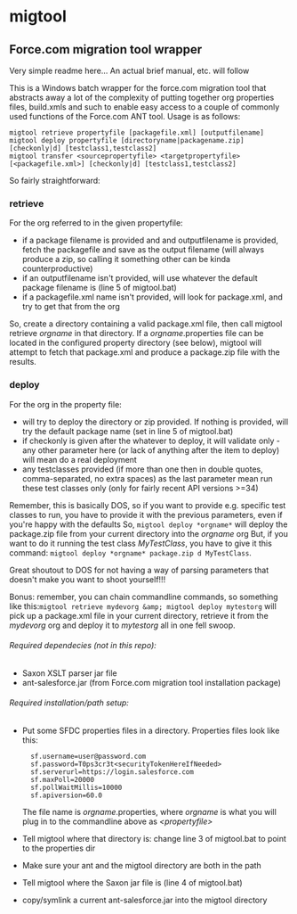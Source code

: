 # migtool #
## Force.com migration tool wrapper ##

Very simple readme here... An actual brief manual, etc. will follow

This is a Windows batch wrapper for the force.com migration tool that abstracts away a lot of the complexity of putting together org properties files, build.xmls and such to enable easy access to a couple of commonly used functions of the Force.com ANT tool.
Usage is as follows:


	migtool retrieve propertyfile [packagefile.xml] [outputfilename]
	migtool deploy propertyfile [directoryname|packagename.zip] [checkonly|d] [testclass1,testclass2]
	migtool transfer <sourcepropertyfile> <targetpropertyfile> [<packagefile.xml>] [checkonly|d] [testclass1,testclass2]

So fairly straightforward:

### retrieve ###

For the org referred to in the given propertyfile: 

* if a package filename is provided and and outputfilename is provided, fetch the packagefile and save as the output filename (will always produce a zip, so calling it something other can be kinda counterproductive)
* if an outputfilename isn't provided, will use whatever the default package filename is (line 5 of migtool.bat)
* if a packagefile.xml name isn't provided, will look for package.xml, and try to get that from the org

So, create a directory containing a valid package.xml file, then call migtool retrieve *orgname* in that directory. If a *orgname*.properties file can be located in the configured property directory (see below), migtool will attempt to fetch that package.xml and produce a package.zip file with the results.

### deploy ###

For the org in the property file:

* will try to deploy the directory or zip provided. If nothing is provided, will try the default package name (set in line 5 of migtool.bat)
* if checkonly is given after the whatever to deploy, it will validate only - any other parameter here (or lack of anything after the item to deploy) will mean do a real deployment
* any testclasses provided (if more than one then in double quotes, comma-separated, no extra spaces) as the last parameter mean run these test classes only (only for fairly recent API versions >=34)

Remember, this is basically DOS, so if you want to provide e.g. specific test classes to run, you have to provide it with the previous parameters, even if you're happy with the defaults
So,	`migtool deploy *orgname*`
will deploy the package.zip file from your current directory into the *orgname* org
But, if you want to do it running the test class *MyTestClass*, you have to give it this command: `migtool deploy *orgname* package.zip d MyTestClass`.

Great shoutout to DOS for not having a way of parsing parameters that doesn't make you want to shoot yourself!!! 

Bonus: remember, you can chain commandline commands, so something like this:`migtool retrieve mydevorg &amp; migtool deploy mytestorg` will pick up a package.xml file in your current directory, retrieve it from the *mydevorg* org and deploy it to *mytestorg* all in one fell swoop.



###### Required dependecies (not in this repo): 
* Saxon XSLT parser jar file
* ant-salesforce.jar (from Force.com migration tool installation package)

###### Required installation/path setup:
* Put some SFDC properties files in a directory. Properties files look like this:

		sf.username=user@password.com
		sf.password=T0ps3cr3t<securityTokenHereIfNeeded>
		sf.serverurl=https://login.salesforce.com
		sf.maxPoll=20000
		sf.pollWaitMillis=10000
		sf.apiversion=60.0

	The file name is *orgname*.properties, where *orgname* is what you will plug in to the commandline above as *&lt;propertyfile&gt;*
* Tell migtool where that directory is: change line 3 of migtool.bat to point to the properties dir
* Make sure your ant and the migtool directory are both in the path
* Tell migtool where the Saxon jar file is (line 4 of migtool.bat)
* copy/symlink a current ant-salesforce.jar into the migtool directory 
